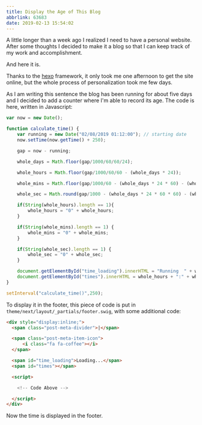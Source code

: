 ```yaml
---
title: Display the Age of This Blog
abbrlink: 63683
date: 2019-02-13 15:54:02
---
```


A little longer than a week ago I realized I need to have a personal website. After some thoughts I decided to make it a blog so that I can keep track of my work and accomplishment.

And here it is.

Thanks to the <a href="hexo.io">hexo</a> framework, it only took me one afternoon to get the site online, but the whole process of personalization took me few days.

As I am writing this sentence the blog has been running for about five days and I decided to add a counter where I'm able to record its age. The code is here, written in Javascript:

```javascript
var now = new Date();

function calculate_time() {
    var running = new Date("02/08/2019 01:12:00"); // starting date
    now.setTime(now.getTime() + 250);

    gap = now - running;

    whole_days = Math.floor(gap/1000/60/60/24);

    whole_hours = Math.floor(gap/1000/60/60 - (whole_days * 24));

    whole_mins = Math.floor(gap/1000/60 - (whole_days * 24 * 60) - (whole_hours * 60));

    whole_sec = Math.round(gap/1000 - (whole_days * 24 * 60 * 60) - (whole_hours * 60 * 60) - (whole_mins * 60));

    if(String(whole_hours).length == 1){
        whole_hours = "0" + whole_hours;
    }

    if(String(whole_mins).length == 1) {
        whole_mins = "0" + whole_mins;
    }

    if(String(whole_sec).length == 1) {
        whole_sec = "0" + whole_sec;
    }

    document.getElementById("time_loading").innerHTML = "Running  " + whole_days + " days ";
    document.getElementById("times").innerHTML = whole_hours + ":" + whole_mins + ":" + whole_sec;
}

setInterval("calculate_time()",250);
```

To display it in the footer, this piece of code is put in `theme/next/layout/_partials/footer.swig`, with some additional code:

```html
<div style="display:inline;">
  <span class="post-meta-divider">|</span>

  <span class="post-meta-item-icon">
      <i class="fa fa-coffee"></i>
  </span>

  <span id="time_loading">Loading...</span>
  <span id="times"></span>

  <script>

    <!-- Code Above -->

  </script>
</div>
```


Now the time is displayed in the footer.